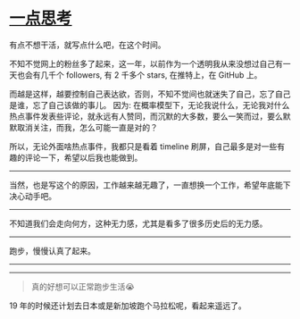 # [一点思考](https://github.com/yihong0618/gitblog/issues/218)

有点不想干活，就写点什么吧，在这个时间。

不知不觉网上的粉丝多了起来，这一年，以前作为一个透明我从来没想过自己有一天也会有几千个 followers, 有 2 千多个 stars, 在推特上，在 GitHub 上。

而越是这样，越要控制自己表达欲，否则，不知不觉间也就迷失了自己，忘了自己是谁，忘了自己该做的事儿。
因为:
在概率模型下，无论我说什么，无论我对什么热点事件发表些评论，就永远有人赞同，而沉默的大多数，要么一笑而过，要么默默取消关注，而我，怎么可能一直是对的？

所以，无论外面啥热点事件，我都只是看着 timeline 刷屏，自己最多是对一些有趣的评论一下，希望以后我也能做到。

---

当然，也是写这个的原因，工作越来越无趣了，一直想换一个工作，希望年底能下决心动手吧。

---

不知道我们会走向何方，这种无力感，尤其是看多了很多历史后的无力感。

---

跑步，慢慢认真了起来。

---


---

> 真的好想可以正常跑步生活😭

19 年的时候还计划去日本或是新加坡跑个马拉松呢，看起来遥远了。